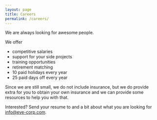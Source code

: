 ```yaml
---
layout: page
title: Careers
permalink: /careers/
---
```


We are always looking for awesome people.

We offer
* competitive salaries
* support for your side projects
* training opportunities
* retirement matching
* 10 paid holidays every year
* 25 paid days off every year

Since we are still small, we do not include insurance, but we do provide extra for you to obtain your own insurance and we can provide some resources to help you with that.


Interested?  Send your resume to and a bit about what you are looking for [info@eve-corp.com](mailto:info@eve-corp.com).



